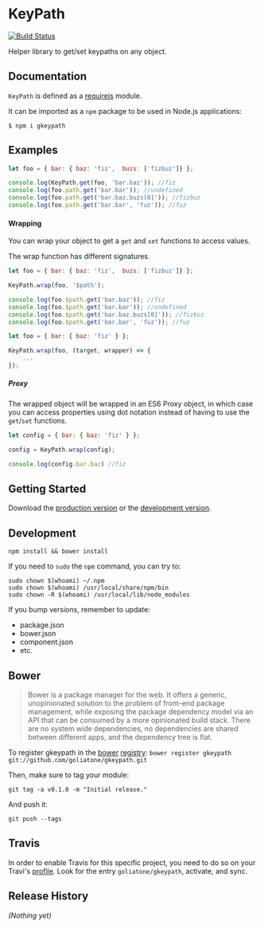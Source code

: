 # KeyPath

[![Build Status](https://secure.travis-ci.org/goliatone/gkeypath.png)](http://travis-ci.org/goliatone/gkeypath)

Helper library to get/set keypaths on any object.

## Documentation

`KeyPath` is defined as a [requirejs][1] module. 

It can  be imported as a `npm` package to be used in Node.js applications:

```
$ npm i gkeypath
```

## Examples

```js
let foo = { bar: { baz: 'fiz',  buzs: ['fizbuz']} };

console.log(KeyPath.get(foo, 'bar.baz')); //fiz
console.log(foo.path.get('bar.bar')); //undefined
console.log(foo.path.get('bar.baz.buzs[0]')); //fizbuz
console.log(foo.path.get('bar.bar', 'fuz')); //fuz
```

#### Wrapping

You can wrap your object to get a `get` and `set` functions to access values.

The wrap function has different signatures.

```js
let foo = { bar: { baz: 'fiz',  buzs: ['fizbuz']} };

KeyPath.wrap(foo, '$path');

console.log(foo.$path.get('bar.baz')); //fiz
console.log(foo.$path.get('bar.bar')); //undefined
console.log(foo.$path.get('bar.baz.buzs[0]')); //fizbuz
console.log(foo.$path.get('bar.bar', 'fuz')); //fuz
```

```js
let foo = { bar: { baz: 'fiz' } };

KeyPath.wrap(foo, (target, wrapper) => {
    ...
});
```

##### Proxy

The wrapped object will be wrapped in an ES6 Proxy object, in which case you can access properties using dot notation instead of having to use the `get`/`set` functions.

```js
let config = { bar: { baz: 'fiz' } };

config = KeyPath.wrap(config);

console.log(config.bar.baz) //fiz
```

## Getting Started

Download the [production version][min] or the [development version][max].

[min]: https://raw.github.com/emiliano/gkeypath/master/dist/gkeypath.min.js
[max]: https://raw.github.com/emiliano/gkeypath/master/dist/gkeypath.js

## Development

`npm install && bower install`

If you need to `sudo` the `npm` command, you can try to:

```terminal
sudo chown $(whoami) ~/.npm
sudo chown $(whoami) /usr/local/share/npm/bin
sudo chown -R $(whoami) /usr/local/lib/node_modules
```


If you bump versions, remember to update:
- package.json
- bower.json
- component.json
- etc.


## Bower

>Bower is a package manager for the web. It offers a generic, unopinionated solution to the problem of front-end package management, while exposing the package dependency model via an API that can be consumed by a more opinionated build stack. There are no system wide dependencies, no dependencies are shared between different apps, and the dependency tree is flat.

To register gkeypath in the [bower](http://bower.io/) [registry](http://sindresorhus.com/bower-components/):
`bower register gkeypath git://github.com/goliatone/gkeypath.git`

Then, make sure to tag your module:

`git tag -a v0.1.0 -m "Initial release."`

And push it:

`git push --tags`


## Travis

In order to enable Travis for this specific project, you need to do so on your Travi's [profile](https://travis-ci.org/profile). Look for the entry `goliatone/gkeypath`, activate, and sync.

## Release History
_(Nothing yet)_


[1]: http://requirejs.org

